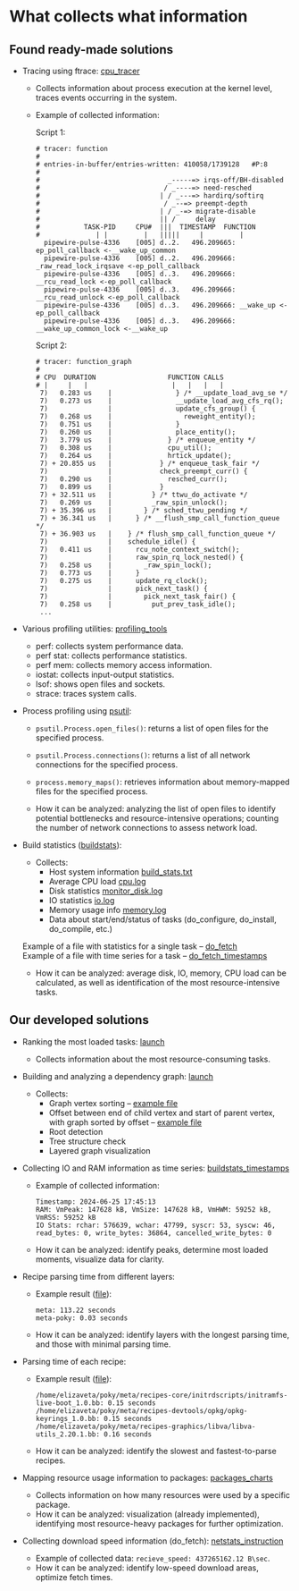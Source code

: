 # What collects what information

## Found ready-made solutions

* Tracing using ftrace: [cpu_tracer](../yocto_profiling_tools/cpu_tracer.md)  
  - Collects information about process execution at the kernel level, traces events occurring in the system.  
  - Example of collected information:

    Script 1:
    ```text
    # tracer: function
    #
    # entries-in-buffer/entries-written: 410058/1739128   #P:8
    #
    #                                _-----=> irqs-off/BH-disabled
    #                               / _----=> need-resched
    #                              | / _---=> hardirq/softirq
    #                               / _--=> preempt-depth
    #                              | / _-=> migrate-disable
    #                              || /     delay
    #           TASK-PID     CPU#  |||  TIMESTAMP  FUNCTION
    #              | |         |   |||||     |         |
      pipewire-pulse-4336    [005] d..2.   496.209665: ep_poll_callback <-__wake_up_common
      pipewire-pulse-4336    [005] d..2.   496.209666: _raw_read_lock_irqsave <-ep_poll_callback
      pipewire-pulse-4336    [005] d..3.   496.209666: __rcu_read_lock <-ep_poll_callback
      pipewire-pulse-4336    [005] d..3.   496.209666: __rcu_read_unlock <-ep_poll_callback
      pipewire-pulse-4336    [005] d..3.   496.209666: __wake_up <-ep_poll_callback
      pipewire-pulse-4336    [005] d..3.   496.209666: __wake_up_common_lock <-__wake_up
    ```

    Script 2:
    ```text
    # tracer: function_graph
    #
    # CPU  DURATION                  FUNCTION CALLS
    # |     |   |                     |   |   |   |
     7)   0.283 us    |                } /* __update_load_avg_se */
     7)   0.273 us    |                __update_load_avg_cfs_rq();
     7)               |                update_cfs_group() {
     7)   0.268 us    |                  reweight_entity();
     7)   0.751 us    |                }
     7)   0.260 us    |                place_entity();
     7)   3.779 us    |              } /* enqueue_entity */
     7)   0.308 us    |              cpu_util();
     7)   0.264 us    |              hrtick_update();
     7) + 20.855 us   |            } /* enqueue_task_fair */
     7)               |            check_preempt_curr() {
     7)   0.290 us    |              resched_curr();
     7)   0.899 us    |            }
     7) + 32.511 us   |          } /* ttwu_do_activate */
     7)   0.269 us    |          _raw_spin_unlock();
     7) + 35.396 us   |        } /* sched_ttwu_pending */
     7) + 36.341 us   |      } /* __flush_smp_call_function_queue */
     7) + 36.903 us   |    } /* flush_smp_call_function_queue */
     7)               |    schedule_idle() {
     7)   0.411 us    |      rcu_note_context_switch();
     7)               |      raw_spin_rq_lock_nested() {
     7)   0.258 us    |        _raw_spin_lock();
     7)   0.773 us    |      }
     7)   0.275 us    |      update_rq_clock();
     7)               |      pick_next_task() {
     7)               |        pick_next_task_fair() {
     7)   0.258 us    |          put_prev_task_idle();
     ...
    ```

* Various profiling utilities: [profiling_tools](./profilling_tools.md)  
  - perf: collects system performance data.  
  - perf stat: collects performance statistics.  
  - perf mem: collects memory access information.  
  - iostat: collects input-output statistics.  
  - lsof: shows open files and sockets.  
  - strace: traces system calls.

* Process profiling using [psutil](./psutil_lsof.md):  
  - `psutil.Process.open_files()`: returns a list of open files for the specified process.  
  - `psutil.Process.connections()`: returns a list of all network connections for the specified process.  
  - `process.memory_maps()`: retrieves information about memory-mapped files for the specified process.

  - How it can be analyzed: analyzing the list of open files to identify potential bottlenecks and resource-intensive operations; counting the number of network connections to assess network load.

* Build statistics ([buildstats](../yocto_build/yocto_buildstats.md)):  
  - Collects:
    - Host system information [build_stats.txt](logs/build_stats.txt)
    - Average CPU load [cpu.log](logs/cpu.log)
    - Disk statistics [monitor_disk.log](logs/monitor_disk.log)
    - IO statistics [io.log](logs/io.log)
    - Memory usage info [memory.log](logs/memory.log)
    - Data about start/end/status of tasks (do_configure, do_install, do_compile, etc.)

  Example of a file with statistics for a single task – [do_fetch](logs/do_fetch.txt)  
  Example of a file with time series for a task – [do_fetch_timestamps](logs/do_fetch_timestamps.txt)

  - How it can be analyzed: average disk, IO, memory, CPU load can be calculated, as well as identification of the most resource-intensive tasks.

## Our developed solutions

* Ranking the most loaded tasks: [launch](../yocto_profiling_tools/launch.md)  
  - Collects information about the most resource-consuming tasks.

* Building and analyzing a dependency graph: [launch](../yocto_profiling_tools/launch.md)  
  - Collects:
    - Graph vertex sorting – [example file](logs/tasks-order.txt)
    - Offset between end of child vertex and start of parent vertex, with graph sorted by offset – [example file](logs/task-order-sorted-offset.txt)
    - Root detection
    - Tree structure check
    - Layered graph visualization

* Collecting IO and RAM information as time series: [buildstats_timestamps](https://github.com/moevm/os_profiling/blob/77b1476f8f5d8eb507c7887274aafdd615f64891/build/buildstats_timestamps/buildstats.patch)  
  - Example of collected information:
    ```
    Timestamp: 2024-06-25 17:45:13
    RAM: VmPeak: 147628 kB, VmSize: 147628 kB, VmHWM: 59252 kB, VmRSS: 59252 kB
    IO Stats: rchar: 576639, wchar: 47799, syscr: 53, syscw: 46, read_bytes: 0, write_bytes: 36864, cancelled_write_bytes: 0
    ```
  - How it can be analyzed: identify peaks, determine most loaded moments, visualize data for clarity.

* Recipe parsing time from different layers:  
  - Example result ([file](logs/layer_parsing_time.log)):
    ```
    meta: 113.22 seconds
    meta-poky: 0.03 seconds
    ```
  - How it can be analyzed: identify layers with the longest parsing time, and those with minimal parsing time.

* Parsing time of each recipe:  
  - Example result ([file](logs/recipe_parsing_time.log)):
    ```
    /home/elizaveta/poky/meta/recipes-core/initrdscripts/initramfs-live-boot_1.0.bb: 0.15 seconds
    /home/elizaveta/poky/meta/recipes-devtools/opkg/opkg-keyrings_1.0.bb: 0.15 seconds
    /home/elizaveta/poky/meta/recipes-graphics/libva/libva-utils_2.20.1.bb: 0.16 seconds
    ```
  - How it can be analyzed: identify the slowest and fastest-to-parse recipes.

* Mapping resource usage information to packages: [packages_charts](../../src/packages-charts/packages_charts.md)  
  - Collects information on how many resources were used by a specific package.  
  - How it can be analyzed: visualization (already implemented), identifying most resource-heavy packages for further optimization.

* Collecting download speed information (do_fetch): [netstats_instruction](https://github.com/moevm/os_profiling/blob/d8f3d754a654bb7150eaeac9e3c6942985120f1d/netstats_instruction.md)  
  - Example of collected data: `recieve_speed: 437265162.12 B\sec`.  
  - How it can be analyzed: identify low-speed download areas, optimize fetch times.
